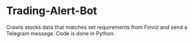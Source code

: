 # Trading-Alert-Bot
Crawls stocks data that matches set requirements from Finviz and send a Telegram message. Code is done in Python.
